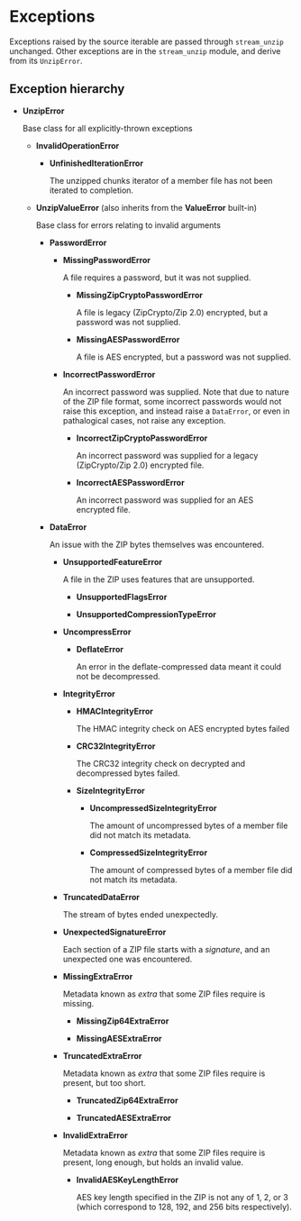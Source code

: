 # Exceptions

Exceptions raised by the source iterable are passed through `stream_unzip` unchanged. Other exceptions are in the `stream_unzip` module, and derive from its `UnzipError`.


## Exception hierarchy

  - **UnzipError**

    Base class for all explicitly-thrown exceptions

    - **InvalidOperationError**

        - **UnfinishedIterationError**

            The unzipped chunks iterator of a member file has not been iterated to completion.

    - **UnzipValueError** (also inherits from the **ValueError** built-in)

        Base class for errors relating to invalid arguments

      - **PasswordError**

        - **MissingPasswordError**

            A file requires a password, but it was not supplied.

            - **MissingZipCryptoPasswordError**

                A file is legacy (ZipCrypto/Zip 2.0) encrypted, but a password was not supplied.

            - **MissingAESPasswordError**

                A file is AES encrypted, but a password was not supplied.

        - **IncorrectPasswordError**

            An incorrect password was supplied. Note that due to nature of the ZIP file format, some incorrect passwords would not raise this exception, and instead raise a `DataError`, or even in pathalogical cases, not raise any exception.

            - **IncorrectZipCryptoPasswordError**

              An incorrect password was supplied for a legacy (ZipCrypto/Zip 2.0) encrypted file.

            - **IncorrectAESPasswordError**

              An incorrect password was supplied for an AES encrypted file.

      - **DataError**

        An issue with the ZIP bytes themselves was encountered.

        - **UnsupportedFeatureError**

            A file in the ZIP uses features that are unsupported.

            - **UnsupportedFlagsError**

            - **UnsupportedCompressionTypeError**

        - **UncompressError**

          - **DeflateError**

            An error in the deflate-compressed data meant it could not be decompressed.

        - **IntegrityError**

            - **HMACIntegrityError**

              The HMAC integrity check on AES encrypted bytes failed

            - **CRC32IntegrityError**

              The CRC32 integrity check on decrypted and decompressed bytes failed.

          - **SizeIntegrityError**

            - **UncompressedSizeIntegrityError**

                The amount of uncompressed bytes of a member file did not match its metadata.

            - **CompressedSizeIntegrityError**

                The amount of compressed bytes of a member file did not match its metadata.

        - **TruncatedDataError**

            The stream of bytes ended unexpectedly.

        - **UnexpectedSignatureError**

            Each section of a ZIP file starts with a _signature_, and an unexpected one was encountered.

        - **MissingExtraError**

            Metadata known as *extra* that some ZIP files require is missing.

            - **MissingZip64ExtraError**

            - **MissingAESExtraError**

        - **TruncatedExtraError**

            Metadata known as *extra* that some ZIP files require is present, but too short.

            - **TruncatedZip64ExtraError**

            - **TruncatedAESExtraError**

        - **InvalidExtraError**

            Metadata known as *extra* that some ZIP files require is present, long enough, but holds an invalid value.

            - **InvalidAESKeyLengthError**

              AES key length specified in the ZIP is not any of 1, 2, or 3 (which correspond to 128, 192, and 256 bits respectively).
